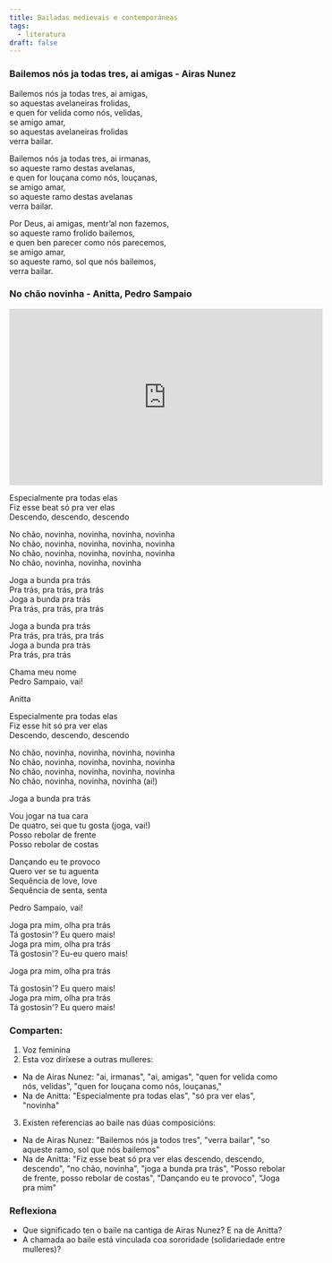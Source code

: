 ```yaml
---
title: Bailadas medievais e contemporáneas
tags:
  - literatura
draft: false
---
```

### Bailemos nós ja todas tres, ai amigas - Airas Nunez

Bailemos nós ja todas tres, ai amigas,\
so aquestas avelaneiras frolidas,\
e quen for velida como nós, velidas,\
se amigo amar,\
so aquestas avelaneiras frolidas\
verra bailar.

Bailemos nós ja todas tres, ai irmanas,\
so aqueste ramo destas avelanas,\
e quen for louçana como nós, louçanas,\
se amigo amar,\
so aqueste ramo destas avelanas\
verra bailar.

Por Deus, ai amigas, mentr’al non fazemos,\
so aqueste ramo frolido bailemos,\
e quen ben parecer como nós parecemos,\
se amigo amar,\
so aqueste ramo, sol que nós bailemos,\
verra bailar.

### No chão novinha - Anitta, Pedro Sampaio

<iframe width="560" height="315" src="https://www.youtube.com/embed/ls74YCwYB4k" title="YouTube video player" frameborder="0" allow="accelerometer; autoplay; clipboard-write; encrypted-media; gyroscope; picture-in-picture" allowfullscreen></iframe>

Especialmente pra todas elas\
Fiz esse beat só pra ver elas\
Descendo, descendo, descendo

No chão, novinha, novinha, novinha, novinha\
No chão, novinha, novinha, novinha, novinha\
No chão, novinha, novinha, novinha, novinha\
No chão, novinha, novinha, novinha

Joga a bunda pra trás\
Pra trás, pra trás, pra trás\
Joga a bunda pra trás\
Pra trás, pra trás, pra trás

Joga a bunda pra trás\
Pra trás, pra trás, pra trás\
Joga a bunda pra trás\
Pra trás, pra trás

Chama meu nome\
Pedro Sampaio, vai!

Anitta

Especialmente pra todas elas\
Fiz esse hit só pra ver elas\
Descendo, descendo, descendo

No chão, novinha, novinha, novinha, novinha\
No chão, novinha, novinha, novinha, novinha\
No chão, novinha, novinha, novinha, novinha\
No chão, novinha, novinha, novinha (ai!)

Joga a bunda pra trás

Vou jogar na tua cara\
De quatro, sei que tu gosta (joga, vai!)\
Posso rebolar de frente\
Posso rebolar de costas

Dançando eu te provoco\
Quеro ver se tu aguenta\
Sеquência de love, love\
Sequência de senta, senta

Pedro Sampaio, vai!

Joga pra mim, olha pra trás\
Tá gostosin'? Eu quero mais!\
Joga pra mim, olha pra trás\
Tá gostosin'? Eu-eu quero mais!

Joga pra mim, olha pra trás

Tá gostosin'? Eu quero mais!\
Joga pra mim, olha pra trás\
Tá gostosin'? Eu quero mais!

### Comparten:

1. Voz feminina
2. Esta voz diríxese a outras mulleres:
- Na de Airas Nunez: "ai, irmanas", "ai, amigas", "quen for velida como nós, velidas", "quen for louçana como nós, louçanas,"
- Na de Anitta: "Especialmente pra todas elas", "só pra ver elas", "novinha"
3. Existen referencias ao baile nas dúas composicións:
- Na de Airas Nunez: "Bailemos nós ja todos tres", "verra bailar", "so aqueste ramo, sol que nós bailemos"
- Na de Anitta: "Fiz esse beat só pra ver elas descendo, descendo, descendo", "no chão, novinha", "joga a bunda pra trás", "Posso rebolar de frente, posso rebolar de costas", "Dançando eu te provoco", "Joga pra mim"

### Reflexiona

* Que significado ten o baile na cantiga de Airas Nunez? E na de Anitta? 
* A chamada ao baile está vinculada coa sororidade (solidariedade entre mulleres)?